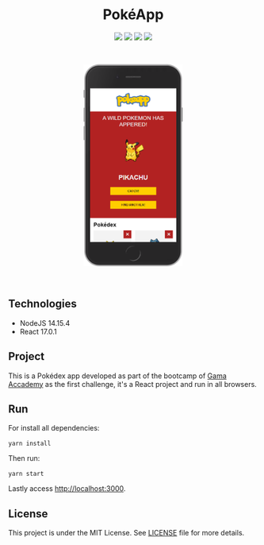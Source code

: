 <h1 align="center">
    PokéApp
</h1>

<p align="center">
    <img src="https://img.shields.io/github/license/isabellanunes/pokeapp?style=flat-square" />
    <img src="https://img.shields.io/github/languages/count/isabellanunes/pokeapp?style=flat-square" />
    <img src="https://img.shields.io/github/repo-size/isabellanunes/pokeapp?style=flat-square" />
    <img src="https://img.shields.io/github/last-commit/isabellanunes/pokeapp?style=flat-square" />
</p>    

<br />

<p align="center">
    <img src=".readme/mobile-screen.png" width = "200px" />
</p>

<br />

## Technologies

- NodeJS 14.15.4
- React 17.0.1

## Project

This is a Pokédex app developed as part of the bootcamp of [Gama Accademy](https://www.gama.academy/) as the first challenge, it's a React project and run in all browsers.

## Run

For install all dependencies:
```
yarn install
```

Then run:

```
yarn start
```

Lastly access [http://localhost:3000](http://localhost:3000).

## License

This project is under the MIT License. See [LICENSE](/LICENSE.md) file for more details.